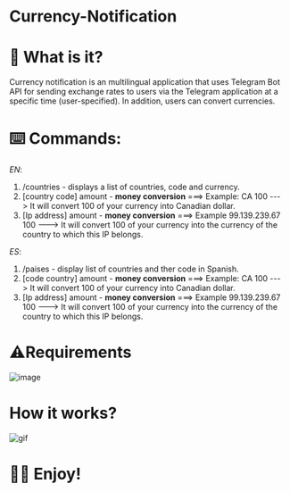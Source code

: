 # Currency-Notification
# 📔 What is it?
Currency notification is an multilingual application that uses Telegram Bot API for sending exchange rates to users via the Telegram 
application at a specific time (user-specified). In addition, users can convert currencies.

# ⌨️ Commands:

*EN*:
  1. /countries - displays a list of countries, code and currency.
  2. [country code] amount - **money conversion** ===> Example: CA 100 ---> It will convert 100 of your currency into Canadian dollar.
  3. [Ip address] amount - **money conversion** ===> Example 99.139.239.67 100 ---> It will convert 100 of your currency into the currency of the country to which this IP belongs.

*ES*:
  1. /paises - display list of countries and ther code in Spanish.
  2. [code country] amount - **money conversion** ===> Example: CA 100 ---> It will convert 100 of your currency into Canadian dollar.
  3. [Ip address] amount - **money conversion** ===> Example 99.139.239.67 100 ---> It will convert 100 of your currency into the currency of the country to which this IP belongs.
  
  # ⚠️Requirements
  ![image](https://user-images.githubusercontent.com/68865498/139648703-c4722d1e-7499-433b-aeee-f32b07aa8618.png)
  
  # How it works?
  
![gif](https://user-images.githubusercontent.com/68865498/139651211-13235b1d-6052-4665-927b-86b65c0baf1c.gif)

# 🤸‍♂️ Enjoy!
